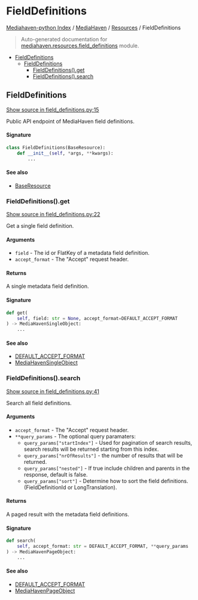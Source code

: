 # FieldDefinitions

[Mediahaven-python Index](../../../README.md#mediahaven-python-index) /
[MediaHaven](../index.md#mediahaven) /
[Resources](./index.md#resources) /
FieldDefinitions

> Auto-generated documentation for [mediahaven.resources.field_definitions](../../../mediahaven/resources/field_definitions.py) module.

- [FieldDefinitions](#fielddefinitions)
  - [FieldDefinitions](#fielddefinitions-1)
    - [FieldDefinitions().get](#fielddefinitions()get)
    - [FieldDefinitions().search](#fielddefinitions()search)

## FieldDefinitions

[Show source in field_definitions.py:15](../../../mediahaven/resources/field_definitions.py#L15)

Public API endpoint of MediaHaven field definitions.

#### Signature

```python
class FieldDefinitions(BaseResource):
    def __init__(self, *args, **kwargs):
        ...
```

#### See also

- [BaseResource](./base_resource.md#baseresource)

### FieldDefinitions().get

[Show source in field_definitions.py:22](../../../mediahaven/resources/field_definitions.py#L22)

Get a single field definition.

#### Arguments

- `field` - The id or FlatKey of a metadata field definition.
- `accept_format` - The "Accept" request header.

#### Returns

A single metadata field definition.

#### Signature

```python
def get(
    self, field: str = None, accept_format=DEFAULT_ACCEPT_FORMAT
) -> MediaHavenSingleObject:
    ...
```

#### See also

- [DEFAULT_ACCEPT_FORMAT](../mediahaven.md#default_accept_format)
- [MediaHavenSingleObject](./base_resource.md#mediahavensingleobject)

### FieldDefinitions().search

[Show source in field_definitions.py:41](../../../mediahaven/resources/field_definitions.py#L41)

Search all field definitions.

#### Arguments

- `accept_format` - The "Accept" request header.
- `**query_params` - The optional query paramaters:
    - `query_params["startIndex"]` - Used for pagination of search results,
        search results will be returned starting from this index.
    - `query_params["nrOfResults"]` - the number of results that will be returned.
    - `query_params["nested"]` - If true include children and parents in the response,
        default is false.
    - `query_params["sort"]` - Determine how to sort the field definitions. (FieldDefinitionId or LongTranslation).

#### Returns

A paged result with the metadata field definitions.

#### Signature

```python
def search(
    self, accept_format: str = DEFAULT_ACCEPT_FORMAT, **query_params
) -> MediaHavenPageObject:
    ...
```

#### See also

- [DEFAULT_ACCEPT_FORMAT](../mediahaven.md#default_accept_format)
- [MediaHavenPageObject](./base_resource.md#mediahavenpageobject)